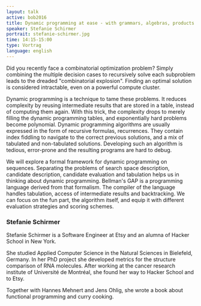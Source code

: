 ```yaml
---
layout: talk
active: bob2016
title: Dynamic programming at ease - with grammars, algebras, products
speaker: Stefanie Schirmer
portrait: stefanie-schirmer.jpg
time: 14:15-15:00
type: Vortrag
language: english
---
```


Did you recently face a combinatorial optimization problem?
Simply combining the multiple decision cases to recursively solve each
subproblem leads to the dreaded "combinatorial explosion". Finding an
optimal solution is considered intractable, even on a powerful compute
cluster.

Dynamic programming is a technique to tame these problems. It reduces
complexity by reusing intermediate results that are stored in a table,
instead of computing them again. With this trick, the complexity drops
to merely filling the dynamic programming tables, and exponentially
hard problems become polynomial.
Dynamic programming algorithms are usually expressed in the form of
recursive formulas, recurrences. They contain index fiddling to
navigate to the correct previous solutions, and a mix of tabulated and
non-tabulated solutions.
Developing such an algorithm is tedious, error-prone and the resulting
programs are hard to debug.

We will explore a formal framework for dynamic programming on
sequences. Separating the problems of search space description,
candidate description, candidate evaluation and tabulation helps us in
thinking about dynamic programming.
Bellman's GAP is a programming language derived from that formalism.
The compiler of the language handles tabulation, access of
intermediate results and backtracking. We can focus on the fun part,
the algorithm itself, and equip it with different evaluation
strategies and scoring schemes.

### Stefanie Schirmer

Stefanie Schirmer is a Software Engineer at Etsy and an alumna of
Hacker School in New York.

She studied Applied Computer Science in the Natural Sciences in
Bielefeld, Germany. In her PhD project she developed metrics for the
structure comparison of RNA molecules. After working at the cancer
research institute of Université de Montréal, she found her way to
Hacker School and to Etsy.

Together with Hannes Mehnert and Jens Ohlig, she wrote a book about
functional programming and curry cooking.

